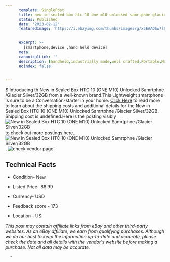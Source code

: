 ```yaml
---
      template: SinglePost
      title: new in sealed box htc 10 one m10 unlocked samrtphne glacier silver 32gb
      status: Published
      date: '2023-02-12'
      featuredImage: 'https://i.ebayimg.com/thumbs/images/g/x5EAAOSw7lBi1Wb5/s-l225.jpg'
       

      excerpt: >-
        [smartphone,device ,hand held device]
      meta:
      canonicalLink: ''
      description: [handheld,industrially made,well crafted,Portable,Mobile,Compact,Convenient,Lightweight,Maneuverable,Man-portable,Miniature,Carriable,Hand-held,Light,Holdable,Transportable,Mobile device,Pocket-sized,On-the-go,Wireless,Cordless,Compact size,Convenient size, smartphone,device ,hand held device]
      noindex: false
      

---
```

$
      Introducing th New in Sealed Box HTC 10 (ONE M10)  Unlocked Samrtphne /Glacier Silver/32GB from a well-known brand.This Lightweight smartphone is sure to be a Conversation-starter in your home. [Click Here](https://www.ebay.com/itm/195226292139?hash=item2d7464cfab%3Ag%3Ax5EAAOSw7lBi1Wb5&mkevt=1&mkcid=1&mkrid=711-53200-19255-0&campid=%253CePNCampaignId%253E&customid=%253CreferenceId%253E&toolid=10049) to read more to learn about the shipping costs and additional details for the New in Sealed Box HTC 10 (ONE M10)  Unlocked Samrtphne /Glacier Silver/32GB. Shipping cost is undefined.Here is the posting visibly ![New in Sealed Box HTC 10 (ONE M10)  Unlocked Samrtphne /Glacier Silver/32GB](https://i.ebayimg.com/thumbs/images/g/x5EAAOSw7lBi1Wb5/s-l225.jpg) to check out more postings here... ![New in Sealed Box HTC 10 (ONE M10)  Unlocked Samrtphne /Glacier Silver/32GB](https://i.ebayimg.com/images/g/x5EAAOSw7lBi1Wb5/s-l960.jpg), ![check vendor page]()'

      

 ## Technical Facts 



     
      

 - Condition- New 


      

 - Listed Price- 86.99 


      

 - Currency- USD 


      

 - Feedback score - 173 


      

 - Location - US 


      
      

 *_This post may contain affiliate links from eBay and other third-party websites. As an eBay affiliate, we earn from qualifying purchases. Although we do our best to keep the information up-to-date and accurate, please check the date and all details with the vendor's website before making a purchase. Not all data may be accurate._*




      -
